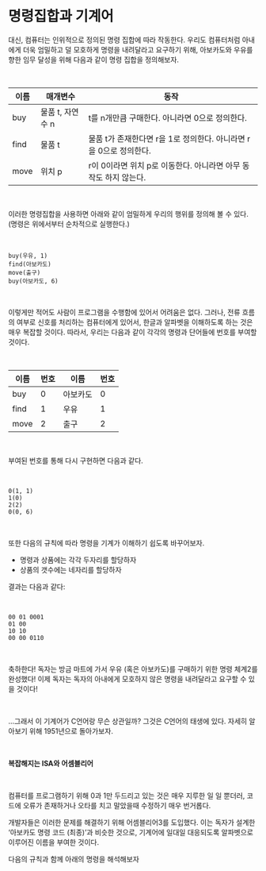 # 명령집합과 기계어

대신, 컴퓨터는 인위적으로 정의된 명령 집합에 따라 작동한다.
우리도 컴퓨터처럼 아내에게 더욱 엄밀하고 덜 모호하게 명령을 내려달라고 요구하기 위해, 아보카도와 우유를 향한 임무 달성을 위해 다음과 같이 명령 집합을 정의해보자.

<br/>

|이름|매개변수|동작|
|---|---|---|
|buy|물품 t, 자연수 n|t를 n개만큼 구매한다. 아니라면 0으로 	정의한다.|
|find|물품 t|물품 t가 존재한다면 r을 1로 정의한다. 아니라면 r을 0으로 정의한다.|
|move|위치 p|r이 0이라면 위치 p로 이동한다. 아니라면 아무 동작도 하지 않는다.|

<br/>

이러한 명령집합을 사용하면 아래와 같이 엄밀하게 우리의 행위를 정의해 볼 수 있다. (명령은 위에서부터 순차적으로 실행한다.)

<br/>

```
buy(우유, 1)
find(아보카도)
move(출구)
buy(아보카도, 6)
```

<br/>

이렇게만 적어도 사람이 프로그램을 수행함에 있어서 어려움은 없다. 그러나, 전류 흐름의 여부로 신호를 처리하는 컴퓨터에게 있어서, 한글과 알파벳을 이해하도록 하는 것은 매우 복잡할 것이다. 따라서, 우리는 다음과 같이 각각의 명령과 단어들에 번호를 부여할 것이다.

<br/>

|이름|번호|이름|번호|
|---|---|---|---|
|buy|0|아보카도|0|
|find|1|우유|1|
|move|2|출구|2|

<br/>

부여된 번호를 통해 다시 구현하면 다음과 같다.

<br/>

```
0(1, 1)
1(0)
2(2)
0(0, 6)
```

<br/>

또한 다음의 규칙에 따라 명령을 기계가 이해하기 쉽도록 바꾸어보자.

- 명령과 상품에는 각각 두자리를 할당하자
- 상품의 갯수에는 네자리를 할당하자

결과는 다음과 같다:

<br/>

```
00 01 0001
01 00
10 10
00 00 0110
```

<br/>

축하한다! 독자는 방금 마트에 가서 우유 (혹은 아보카도)를 구매하기 위한 명령 체계2를 완성했다! 이제 독자는 독자의 아내에게 모호하지 않은 명령을 내려달라고 요구할 수 있을 것이다!

<br/>

...그래서 이 기계어가 C언어랑 무슨 상관일까? 그것은 C언어의 태생에 있다.
자세히 알아보기 위해 1951년으로 돌아가보자.

<br/>

**복잡해지는 ISA와 어셈블리어**

<br/>

컴퓨터를 프로그램하기 위해 0과 1만 두드리고 있는 것은 매우 지루한 일
일 뿐더러, 코드에 오류가 존재하거나 오타를 치고 말았을때 수정하기 매우
번거롭다.

개발자들은 이러한 문제를 해결하기 위해 어셈블리어3를 도입했다. 이는 독자가 설계한 ‘아보카도 명령 코드 (최종)’과 비슷한 것으로, 기계어에 일대일 대응되도록 알파벳으로 이루어진 이름을 부여한 것이다.

다음의 규칙과 함께 아래의 명령을 해석해보자
